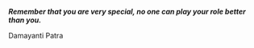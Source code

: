 _**Remember that you are very special, no one can play your role better than you.**_

Damayanti Patra